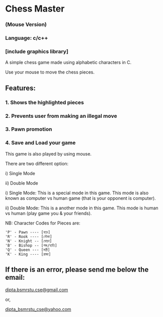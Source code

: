 # Chess Master
### (Mouse Version)
### Language: c/c++
### [include graphics library]


A simple chess game made using alphabetic characters in C.

Use your mouse to move the chess pieces.

## Features:
### 1. Shows the highlighted pieces
### 2. Prevents user from making an illegal move
### 3. Pawn promotion
### 4. Save and Load your game

This game is also played by using mouse.

There are two different option:

  i)  Single Mode
  
  ii) Double Mode
  
i)  Single Mode: This is a special mode in this game. This mode is also known as
                 computer vs human game (that is your opponent is computer).

ii) Double Mode: This is a another mode in this game. This mode is human vs human
                 (play game you & your friends).

NB: Character Codes for Pieces are: 

	'P' - Pawn ---- [বড়ে]
	'R' - Rook ---- [নৌকা]
	'N' - Knight -- [ঘোড়া]
	'B' - Bishop -- [গজ/হাতি]
	'Q' - Queen --- [মন্ত্রী]
	'K' - King ---- [রাজা]

If there is an error, please send me below the email:
----------------------------------------------------
dipta.bsmrstu.cse@gmail.com

or,

dipta_bsmrstu_cse@yahoo.com
